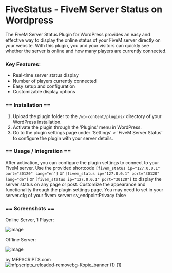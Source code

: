 # FiveStatus - FiveM Server Status on Wordpress
The FiveM Server Status Plugin for WordPress provides an easy and effective way to display the online status of your FiveM server directly on your website. With this plugin, you and your visitors can quickly see whether the server is online and how many players are currently connected.

### Key Features:
- Real-time server status display
- Number of players currently connected
- Easy setup and configuration
- Customizable display options

### == Installation ==
1. Upload the plugin folder to the `/wp-content/plugins/` directory of your WordPress installation.
2. Activate the plugin through the 'Plugins' menu in WordPress.
3. Go to the plugin settings page under 'Settings' > 'FiveM Server Status' to configure the plugin with your server details.

### == Usage / Integration ==
After activation, you can configure the plugin settings to connect to your FiveM server. Use the provided shortcode `[fivem_status ip="127.0.0.1" port="30120" lang="en"]` or `[fivem_status ip="127.0.0.1" port="30120" lang="de"]` or `[fivem_status ip="127.0.0.1" port="30120"]` to display the server status on any page or post. Customize the appearance and functionality through the plugin settings page.
You may need to set in your server.cfg of your fivem server: sv_endpointPrivacy false

### == Screenshots ==
Online Server, 1 Player:

![image](https://github.com/user-attachments/assets/a986ffc9-b925-4998-9b59-b5b0defe1c37)

Offline Server:

![image](https://github.com/user-attachments/assets/0209d3af-2fe3-4304-8202-6403053334ba)

by MFPSCRIPTS.com
![mfpscripts_reloaded-removebg-Kopie_banner (1) (1)](https://github.com/user-attachments/assets/5d1cd101-1989-4639-9b4b-f48965ee506d)
